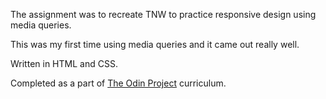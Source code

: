 The assignment was to recreate TNW to practice responsive design using media queries. 

This was my first time using media queries and it came out really well. 

Written in HTML and CSS.

Completed as a part of <a href="https://www.theodinproject.com/dashboard">The Odin Project</a> curriculum. 